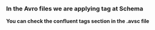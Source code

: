 ### In the Avro files we are applying tag at Schema

**You can check the confluent tags section in the .avsc file**

